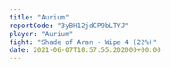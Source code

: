 ```yaml
---
title: "Aurium"
reportCode: "3yBH12jdCP9bLTYJ"
player: "Aurium"
fight: "Shade of Aran - Wipe 4 (22%)"
date: 2021-06-07T18:57:55.202000+00:00
---
```

